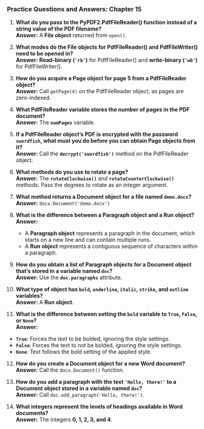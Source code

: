 ### Practice Questions and Answers: Chapter 15

1. **What do you pass to the PyPDF2.PdfFileReader() function instead of a string value of the PDF filename?**  
   **Answer:** A **File object** returned from `open()`.

2. **What modes do the File objects for PdfFileReader() and PdfFileWriter() need to be opened in?**  
   **Answer:** **Read-binary (`'rb'`)** for PdfFileReader() and **write-binary (`'wb'`)** for PdfFileWriter().

3. **How do you acquire a Page object for page 5 from a PdfFileReader object?**  
   **Answer:** Call `getPage(4)` on the PdfFileReader object, as pages are zero-indexed.

4. **What PdfFileReader variable stores the number of pages in the PDF document?**  
   **Answer:** The **`numPages`** variable.

5. **If a PdfFileReader object’s PDF is encrypted with the password `swordfish`, what must you do before you can obtain Page objects from it?**  
   **Answer:** Call the **`decrypt('swordfish')`** method on the PdfFileReader object.

6. **What methods do you use to rotate a page?**  
   **Answer:** The **`rotateClockwise()`** and **`rotateCounterClockwise()`** methods. Pass the degrees to rotate as an integer argument.

7. **What method returns a Document object for a file named `demo.docx`?**  
   **Answer:** `docx.Document('demo.docx')`

8. **What is the difference between a Paragraph object and a Run object?**  
   **Answer:**  
   - A **Paragraph object** represents a paragraph in the document, which starts on a new line and can contain multiple runs.  
   - A **Run object** represents a contiguous sequence of characters within a paragraph.

9. **How do you obtain a list of Paragraph objects for a Document object that’s stored in a variable named `doc`?**  
   **Answer:** Use the **`doc.paragraphs`** attribute.

10. **What type of object has `bold`, `underline`, `italic`, `strike`, and `outline` variables?**  
   **Answer:** A **Run object**.

11. **What is the difference between setting the `bold` variable to `True`, `False`, or `None`?**  
   **Answer:**  
   - **`True`**: Forces the text to be bolded, ignoring the style settings.  
   - **`False`**: Forces the text to not be bolded, ignoring the style settings.  
   - **`None`**: Text follows the bold setting of the applied style.

12. **How do you create a Document object for a new Word document?**  
   **Answer:** Call the `docx.Document()` function.

13. **How do you add a paragraph with the text `'Hello, there!'` to a Document object stored in a variable named `doc`?**  
   **Answer:** Call `doc.add_paragraph('Hello, there!')`.

14. **What integers represent the levels of headings available in Word documents?**  
   **Answer:** The integers **0, 1, 2, 3, and 4**.